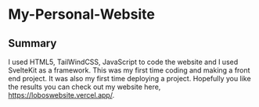 # My-Personal-Website

## Summary

I used HTML5, TailWindCSS, JavaScript to code the website and I used SvelteKit as a framework. This was my first time coding and making a front end project. It was also my first time deploying a project.
Hopefully you like the results you can check out my website here, https://loboswebsite.vercel.app/. 
